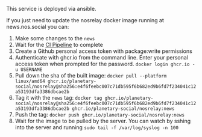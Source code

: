 This service is deployed via ansible.

If you just need to update the nosrelay docker image running at news.nos.social you can:
1. Make some changes to the `news`
2. Wait for the [CI Pipeline](https://github.com/planetary-social/nosrelay/actions/workflows/ci.yml) to complete
3. Create a Github personal access token with package:write permissions
4. Authenticate with ghcr.io from the command line. Enter your personal access token when prompted for the password. `docker login ghcr.io -u USERNAME`
5. Pull down the sha of the built image: `docker pull --platform linux/amd64 ghcr.io/planetary-social/nosrelay@sha256:e4f6feebc007c71db595f6b682ed9b6fd7f234041c12a53193dfa3386dbcae2b`
6. Tag it with the `news` tag: `docker tag ghcr.io/planetary-social/nosrelay@sha256:e4f6feebc007c71db595f6b682ed9b6fd7f234041c12a53193dfa3386dbcae2b ghcr.io/planetary-social/nosrelay:news`
7. Push the tag: `docker push ghcr.io/planetary-social/nosrelay:news`
8. Wait for the image to be pulled by the server. You can watch by sshing into the server and running `sudo tail -f /var/log/syslog -n 100`